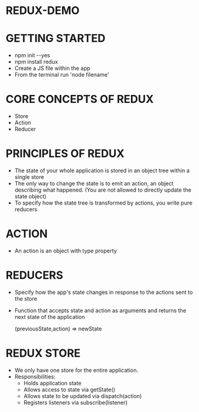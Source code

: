 # REDUX-DEMO

# GETTING STARTED
- npm init --yes
- npm install redux
- Create a JS file within the app
- From the terminal run 'node filename'

# CORE CONCEPTS OF REDUX
- Store
- Action
- Reducer

# PRINCIPLES OF REDUX
- The state of your whole application is stored in an object tree within a single store
- The only way to change the state is to emit an action, an object describing what happened. (You are not allowed to directly update the state object)
- To specify how the state tree is transformed by actions, you write pure reducers

# ACTION
- An action is an object with type property

# REDUCERS
- Specify how the app's state changes in response to the actions sent to the store
- Function that accepts state and action as arguments and returns the next state of the   application

  (previousState,action) => newState

# REDUX STORE
- We only have one store for the entire application.
- Responsibilities:
    - Holds application state
    - Allows access to state via getState()
    - Allows state to be updated via dispatch(action)
    - Registers listeners via subscribe(listener)

